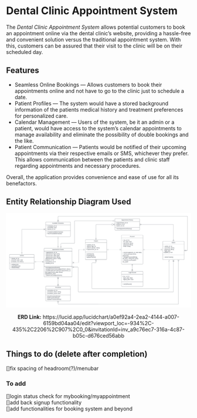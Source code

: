 # Dental Clinic Appointment System

The _Dental Clinic Appointment System_ allows potential customers to book an appointment online via the dental clinic’s website, providing a hassle-free and convenient solution versus the traditional appointment system. With this, customers can be assured that their visit to the clinic will be on their scheduled day.

## Features

* Seamless Online Bookings — Allows customers to book their appointments online and not have to go to the clinic just to schedule a date.
* Patient Profiles — The system would have a stored background information of the patients medical history and treatment preferences for personalized care.
* Calendar Management — Users of the system, be it an admin or a patient, would have access to the system’s calendar appointments to manage availability and eliminate the possibility of double bookings and the like.
* Patient Communication — Patients would be notified of their upcoming appointments via their respective emails or SMS, whichever they prefer. This allows communication between the patients and clinic staff regarding appointments and necessary procedures.

Overall, the application provides convenience and ease of use for all its benefactors.

## Entity Relationship Diagram Used
![ERD Full Stack](/assets/erd-fullstack.png)

<p align="center">
<b>ERD Link:</b> https://lucid.app/lucidchart/a0ef92a4-2ea2-4144-a007-6159bd04aa04/edit?viewport_loc=-934%2C-435%2C2206%2C907%2C0_0&invitationId=inv_a9c76ec7-316a-4c87-b05c-d676ced56abb
</p>



## Things to do (delete after completion)
[]fix spacing of headroom(?)/menubar</br>
### To add

[]login status check for mybooking/myappointment</br>
[]add back signup functionality</br>
[]add functionalities for booking system and beyond </br>